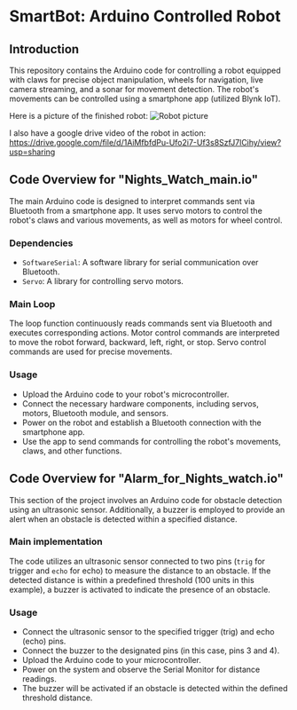 # SmartBot: Arduino Controlled Robot

## Introduction

This repository contains the Arduino code for controlling a robot equipped with claws for precise object manipulation, wheels for navigation, live camera streaming, and a sonar for movement detection. The robot's movements can be controlled using a smartphone app (utilized Blynk IoT).

Here is a picture of the finished robot:
![Robot picture](https://github.com/ruwayd99/SmartBot-Arduino-controlled-robot/assets/109923578/3f649b2b-a899-4de3-8cff-d4bb1ff08376)

I also have a google drive video of the robot in action: https://drive.google.com/file/d/1AiMfbfdPu-Ufo2i7-Uf3s8SzfJ7lCihy/view?usp=sharing


## Code Overview for "Nights_Watch_main.io"

The main Arduino code is designed to interpret commands sent via Bluetooth from a smartphone app. It uses servo motors to control the robot's claws and various movements, as well as motors for wheel control. 

### Dependencies

- `SoftwareSerial`: A software library for serial communication over Bluetooth.
- `Servo`: A library for controlling servo motors.

### Main Loop

The loop function continuously reads commands sent via Bluetooth and executes corresponding actions. Motor control commands are interpreted to move the robot forward, backward, left, right, or stop. Servo control commands are used for precise movements.

### Usage
- Upload the Arduino code to your robot's microcontroller.
- Connect the necessary hardware components, including servos, motors, Bluetooth module, and sensors.
- Power on the robot and establish a Bluetooth connection with the smartphone app.
- Use the app to send commands for controlling the robot's movements, claws, and other functions.

## Code Overview for "Alarm_for_Nights_watch.io"

This section of the project involves an Arduino code for obstacle detection using an ultrasonic sensor. Additionally, a buzzer is employed to provide an alert when an obstacle is detected within a specified distance.

### Main implementation

The code utilizes an ultrasonic sensor connected to two pins (`trig` for trigger and `echo` for echo) to measure the distance to an obstacle. If the detected distance is within a predefined threshold (100 units in this example), a buzzer is activated to indicate the presence of an obstacle.

### Usage
- Connect the ultrasonic sensor to the specified trigger (trig) and echo (echo) pins.
- Connect the buzzer to the designated pins (in this case, pins 3 and 4).
- Upload the Arduino code to your microcontroller.
- Power on the system and observe the Serial Monitor for distance readings.
- The buzzer will be activated if an obstacle is detected within the defined threshold distance.

